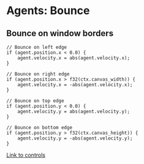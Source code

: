 # Agents: Bounce

## Bounce on window borders

```wgsl
// Bounce on left edge
if (agent.position.x < 0.0) {
    agent.velocity.x = abs(agent.velocity.x);
}

// Bounce on right edge
if (agent.position.x > f32(ctx.canvas_width)) {
    agent.velocity.x = -abs(agent.velocity.x);
}

// Bounce on top edge
if (agent.position.y < 0.0) {
    agent.velocity.y = abs(agent.velocity.y);
}

// Bounce on bottom edge
if (agent.position.y > f32(ctx.canvas_height)) {
    agent.velocity.y = -abs(agent.velocity.y);
}
```

[Link to controls](http://127.0.0.1:8080/presentation/particlemodel)
